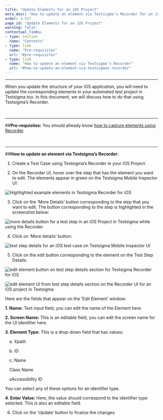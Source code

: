 ```yaml
---
title: "Update Elements for an iOS Project"
meta_desc: "How to update an element via Testsigma’s Recorder for an iOS Project."
order: 4.537
page_id: "Update Elements for an iOS Project"
warning: false
contextual_links:
- type: section
  name: "Contents" 
- type: link
  name: "Pre-requisites"
  url: "#pre-requisites"
- type: link
  name: "How to update an element via Testsigma’s Recorder"
  url: "#how-to-update-an-element-via-testsigmas-recorder"
---
```


---
When you update the structure of your iOS application, you will need to update the corresponding elements in your automated test project in Testsigma too. In this document, we will discuss how to do that using Testsigma’s Recorder.

&emsp;

---
##**Pre-requisites:**
You should already know [how to capture elements using Recorder](https://testsigma.com/docs/test-cases/create-steps-recorder/ios-apps/overview/).

&emsp;

---
##**How to update an element via Testsigma’s Recorder:**
1. Create a Test Case using Testsigma’s Recorder in your iOS Project. 
   
2. On the Recorder UI, hover over the step that has the element you want to edit. The elements appear in green on the Testsigma Mobile Inspector UI:


![Highlighted example elements in Testsigma Recorder for iOS](https://docs.testsigma.com/images/update-elements/highlighted-example-elements-ios-testsigma-mobile-inspector.png)

3. Click on the ‘More Details’ button corresponding to the step that you want to edit. The button corresponding to the step is highlighted in the screenshot below:

![more details button for a test step in an iOS Project in Testsigma while using the Recorder](https://docs.testsigma.com/images/update-elements/more-details-button-for-a-test-step-ios-testsigma-mobile-inspector.png)

4. Click on ‘More details’ button:

![test step details for an iOS test case on Testsigma Mobile Inspector UI](https://docs.testsigma.com/images/update-elements/test-step-details-testsigma-mobile-inspector-ios.png)

5. Click on the edit button corresponding to the element on the Test Step Details:

![edit element button on test step details section for Testsigma Recorder for iOS](https://docs.testsigma.com/images/update-elements/edit-element-button-test-step-details-testsigma-mobile-inspector-ios.png)


![edit element UI from test step details section on the Recorder UI for an iOS project in Testsigma](https://docs.testsigma.com/images/update-elements/edit-element-ui-from-test-step-details-mobile-inspector-ios-testsigma.png)


Here are the fields that appear on the ‘Edit Element’ window:

 **1. Name:** Text input field, you can edit the name of the Element here.

 **2. Screen Name:** This is an editable field, you can edit the screen name for the UI identifier here.

 **3. Element Type:** This is a drop-down field that has values:

 &emsp;a. Xpath

 &emsp;b. ID

 &emsp;c. Name

 &emsp;Class Name

 &emsp;sAccessibility ID

 You can select any of these options for an identifier type.

 **4. Enter Value:** Here, the value should correspond to the identifier type selected. This is also an editable field.

6. Click on the ‘Update’ button to finalize the changes.


